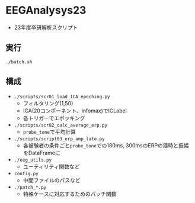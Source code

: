 # EEGAnalysys23
- 23年度卒研解析スクリプト

## 実行
```
./batch.sh
```

## 構成
- `./scripts/scr01_load_ICA_epoching.py`
    - フィルタリング(1,50)
    - ICA(20コンポーネント、infomax)でICLabel
    - 各トリガーでエポッキング
- `./scripts/scr02_calc_average_erp.py`
    - `probe_tone`で平均計算
- `./scripts/script03_erp_amp_late.py`
    - 各被験者の条件ごと`probe_tone`での180ms, 300msのERPの潜時と振幅をDataFrameに
- `./eeg_utils.py`
    - ユーティリティ関数など
- `config.py`
    - 中間ファイルのパスなど
- `./patch_*.py`
    - 特殊ケースに対応するためのパッチ関数